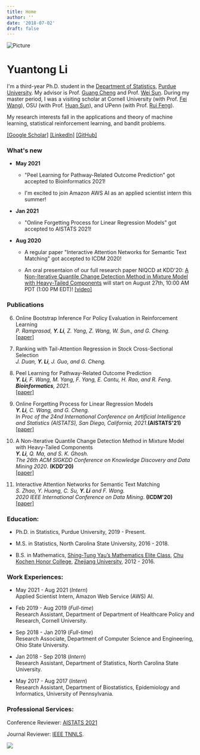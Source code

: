```yaml
---
title: Home
author: ''
date: '2018-07-02'
draft: false
---
```


![Picture](/self-image/selfie.jpg)

# Yuantong Li
I'm a third-year Ph.D. student in the [Department of Statistics](https://www.stat.purdue.edu/index.html), [Purdue University](https://www.purdue.edu). My advisor is Prof. [Guang Cheng](https://www.stat.purdue.edu/~chengg/2.html) and Prof. [Wei Sun](https://web.ics.purdue.edu/~sun244/). During my master period, I was a visiting scholar at Cornell University (with Prof. [Fei Wang](https://sites.google.com/site/cornellwanglab/home)), OSU (with Prof. [Huan Sun](http://web.cse.ohio-state.edu/~sun.397/)), and UPenn (with Prof. [Rui Feng](https://www.dbei.med.upenn.edu/bio/rui-feng-phd)).

My research interests fall in the applications and theory of machine learning, statistical reinforcement learning, and bandit problems.

[[Google Scholar]](https://scholar.google.com/citations?hl=en&user=wT8kLn4AAAAJ&view_op=list_works&sortby=title&gmla=AJsN-F76O2e1DXmn54H5khUZ1Fl2HpQcHUCTxdZDV6UkaC0crFRf0QtIPZ5Dbr0Iy5y8_saLFPb3SSj-6HRJ1dyUOOKqJk_d9vHFDeMGDGh3b2pDdGcepdI&sciund=1766651423776757674)
[[LinkedIn]](https://www.linkedin.com/in/yuantongli/)
[[GitHub]](https://github.com/Likelyt)

### What's new
* __May 2021__
  * "Peel Learning for Pathway-Related Outcome Prediction" got accepted to Bioinformatics 2021!
  
  * I'm excited to join Amazon AWS AI as an applied scientist intern this summer!

* __Jan 2021__

  * "Online Forgetting Process for Linear Regression Models" got accepted to AISTATS 2021!
  
* __Aug 2020__ 
  * A regular paper "Interactive Attention Networks for Semantic Text Matching" got accepted to ICDM 2020!
  
  * An oral presentaion of our full research paper NIQCD at KDD'20: [A Non-Iterative Quantile Change Detection Method in Mixture Model with Heavy-Tailed Components](https://arxiv.org/abs/2006.11383) will start on August 27th, 10:00 AM PDT (1:00 PM EDT)! [[video]](https://vimeo.com/443853561)

### Publications
6. Online Bootstrap Inference For Policy Evaluation in Reinforcement Learning\
_P. Ramprasad, **Y. Li**, Z. Yang, Z. Wang, W. Sun., and G. Cheng._\
[[paper]](https://arxiv.org/abs/2108.03706)

5. Ranking with Tail-Attention Regression in Stock Cross-Sectional Selection\
_J. Duan, **Y. Li**, J. Guo, and G. Cheng._

4. Peel Learning for Pathway-Related Outcome Prediction\
_**Y. Li**, F. Wang, M. Yang, F. Yang, E. Cantu, H. Rao, and R. Feng._\
_**Bioinformatics**, 2021_.\
[[paper]](https://academic.oup.com/bioinformatics/advance-article-abstract/doi/10.1093/bioinformatics/btab402/6286960?redirectedFrom=fulltext)

3. Online Forgetting Process for Linear Regression Models\
_**Y. Li**, C. Wang, and G. Cheng._\
_In Proc of the 24nd International Conference on Artificial Intelligence and Statistics (AISTATS), San Diego, California, 2021_.**(AISTATS'21)**\
[[paper]](http://proceedings.mlr.press/v130/li21a/li21a.pdf)

2. A Non-Iterative Quantile Change Detection Method in Mixture Model with Heavy-Tailed Components\
_**Y. Li**, Q. Ma, and S. K. Ghosh._\
_The 26th ACM SIGKDD Conference on Knowledge Discovery and Data Mining 2020_. **(KDD'20)**\
[[paper]](https://arxiv.org/abs/2006.11383)

1. Interactive Attention Networks for Semantic Text Matching\
_S. Zhao, Y. Huang, C. Su, **Y. Li** and F. Wang._\
_2020 IEEE International Conference on Data Mining_. **(ICDM'20)**\
[[paper]](https://ieeexplore.ieee.org/document/9338264)




### Education:

* Ph.D. in Statistics, Purdue University, 2019 - Present.

* M.S. in Statistics, North Carolina State University, 2016 - 2018.

* B.S. in Mathematics, [Shing-Tung Yau’s Mathematics Elite Class](http://www.yau-awards.org/yauclass.php), [Chu Kochen Honor College](http://ckc.zju.edu.cn/english/), [Zhejiang University](https://www.zju.edu.cn/english/), 2012 - 2016.


### Work Experiences:
*  May 2021 - Aug 2021 (_Intern_)\
Applied Scientist Intern, Amazon Web Service (AWS) AI.

*  Feb 2019 - Aug 2019 (_Full-time_)\
Research Assistant, Department of Department of Healthcare Policy and Research, Cornell University.

*  Sep 2018 - Jan 2019 (_Full-time_)\
Research Associate, Department of Computer Science and Engineering, Ohio State University.

*  Jan 2018 - Sep 2018 (_Intern_)\
Research Assistant, Department of Statistics, North Carolina State University.

*  May 2017 - Aug 2017 (_Intern_)\
Research Assistant, Department of Biostatistics, Epidemiology and Informatics, University of Pennsylvania.




### Professional Services:
Conference Reviewer: [AISTATS 2021](http://aistats.org/)


Journal Reviewer: [IEEE TNNLS](https://ieeexplore.ieee.org/xpl/RecentIssue.jsp?punumber=5962385).


<a href="https://clustrmaps.com/site/1bdg7"  title="Visit tracker"><img src="//www.clustrmaps.com/map_v2.png?d=68WU6lyMBWAWPVjxLizAC0BMO6SXQ8MWVgdapRbf12o&cl=ffffff" /></a>



